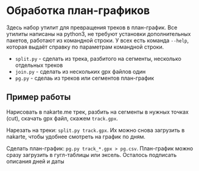 # Обработка план-графиков

Здесь набор утилит для превращения треков в план-график. Все утилиты написаны на python3, не требуют установки дополнительных пакетов, работают из командной строки. У всех есть команда `--help`, которая выдаёт справку по параметрам командной строки.

* `split.py` - сделать из трека, разбитого на сегменты, несколько отдельных треков
* `join.py` - сделать из нескольких gpx файлов один
* `pg.py` - сделаь из треков или сегментов план-график

## Пример работы

Нарисовать в nakarte.me трек, разбить на сегменты в нужных точках (cut), скачать gpx файл, скажем `track.gpx`.

Нарезать на треки: `split.py track.gpx`. Их можно снова загрузить в nakarte, чтобы удобнее смотреть на график по дням.

Сделать план-график: `pg.py track_*.gpx > pg.csv`. План-график можно сразу загрузить в гугл-таблицы или эксель. Осталось подписать описания дней и даты

